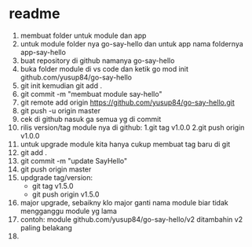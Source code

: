# readme
1. membuat folder untuk module dan app
2. untuk module folder nya go-say-hello dan untuk app nama foldernya app-say-hello
3. buat repository di github namanya go-say-hello
4. buka folder module di vs code dan ketik go mod init github.com/yusup84/go-say-hello
5. git init kemudian git add .
6. git commit -m "membuat module say-hello"
8. git remote add origin https://github.com/yusup84/go-say-hello.git
9. git push -u origin master
10. cek di github nasuk ga semua yg di commit
11. rilis version/tag module nya di github:
    1.git tag v1.0.0
    2.git push origin v1.0.0
12. untuk upgrade module kita hanya cukup membuat tag baru di git
13. git add . 
14. git commit -m "update SayHello"
15. git push origin master
16. updgrade tag/version:
    - git tag v1.5.0
    - git push origin v1.5.0
17. major upgrade, sebaikny klo major ganti nama module biar tidak mengganggu module yg lama
18. contoh: module github.com/yusup84/go-say-hello/v2 ditambahin v2 paling belakang
19. 